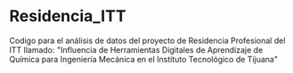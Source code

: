 # Residencia_ITT
Codigo para el análisis de datos del proyecto de Residencia Profesional del ITT llamado: "Influencia de Herramientas Digitales de Aprendizaje de Química para Ingeniería Mecánica en el Instituto Tecnológico de Tijuana"
